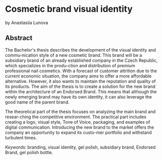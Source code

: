 # Cosmetic brand visual identity

by Anastasiia Lunova

## Abstract

The Bachelor's thesis describes the development of the visual identity and commu-nication style of a new cosmetic brand. This brand will be a subsidiary brand of an already established company in the Czech Republic, which specializes in the produ-ction and distribution of premium professional nail cosmetics. With a forecast of customer attrition due to the current economic situation, the company aims to offer a more affordable alternative. However, it also wants to maintain the reputation and quality of its products. The aim of the thesis is to create a solution for the new brand within the architecture of an Endorsed Brand. This means that although the newly emerging brand may have its own identity, it can also leverage the good name of the parent brand.

The theoretical part of the thesis focuses on analyzing the main brand and resear-ching the competitive environment. The practical part includes creating a logo, visual style, Tone of Voice, packaging, and examples of digital communication. Introducing the new brand to the market offers the company an opportunity to expand its custo-mer portfolio and withstand turbulent times.

*Keywords:* branding, visual identity, gel polish, subsidiary brand, Endorsed Brand, gel polish bottle.
